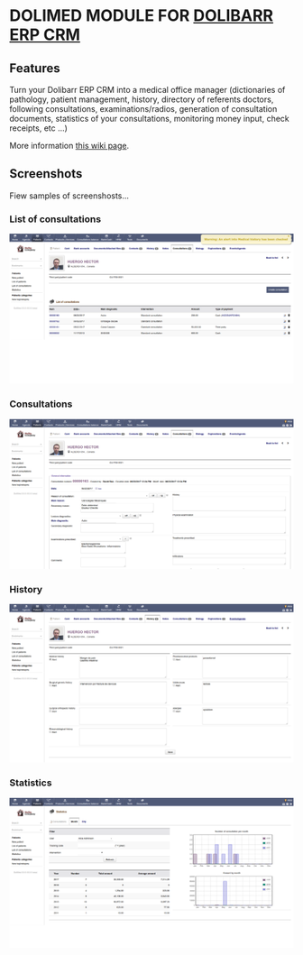 # DOLIMED MODULE FOR <a href="https://www.dolibarr.org">DOLIBARR ERP CRM</a>

## Features

Turn your Dolibarr ERP CRM into a medical office manager (dictionaries of pathology, patient management, history, directory of referents doctors, following consultations, examinations/radios, generation of consultation documents, statistics of your consultations, monitoring money input, check receipts, etc ...)


More information <a href="https://wiki.dolibarr.org/index.php/Module_Medical_Center" target="_new">this wiki page</a>.



## Screenshots

Fiew samples of screenshosts...
 
### List of consultations

![Screenshot patient card](img/dolimed_screenshot_consulthome.png?raw=true "List of consultations")

### Consultations

![Screenshot patient card](img/dolimed_screenshot_consult.png?raw=true "Patient card")


### History

![Screenshot patient card](img/dolimed_screenshot_atcd.png?raw=true "History card")


### Statistics

![Screenshot patient card](img/dolimed_screenshot_stats_consult.png?raw=true "Statistics")

